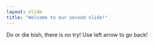 ```yaml
---
layout: slide
title: "Welcome to our second slide!"
---
```

Do or die bish, there is no try!
Use left arrow to go back!
